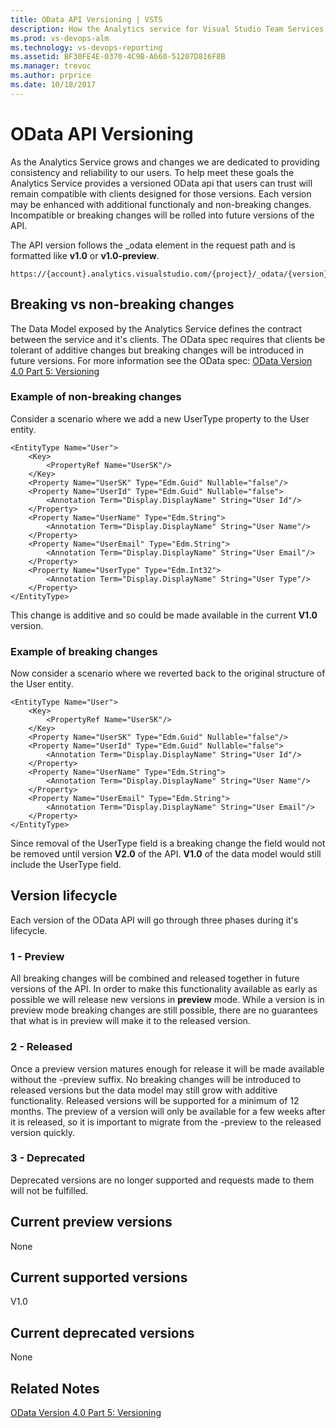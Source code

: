 ```yaml
---
title: OData API Versioning | VSTS  
description: How the Analytics service for Visual Studio Team Services (VSTS) manages changes to the OData API. 
ms.prod: vs-devops-alm
ms.technology: vs-devops-reporting
ms.assetid: BF30FE4E-0370-4C9B-A660-51207D816F8B
ms.manager: trevoc
ms.author: prprice
ms.date: 10/18/2017
---
```


# OData API Versioning
As the Analytics Service grows and changes we are dedicated to providing consistency and reliability to our users. To help meet these goals the Analytics Service provides a versioned OData api that users can trust will remain compatible with clients designed for those versions. Each version may be enhanced with additional functionaly and non-breaking changes. Incompatible or breaking changes will be rolled into future versions of the API.

The API version follows the _odata element in the request path and is formatted like **v1.0** or **v1.0-preview**.
```
https://{account}.analytics.visualstudio.com/{project}/_odata/{version}/$metadata
```


## Breaking vs non-breaking changes
The Data Model exposed by the Analytics Service defines the contract between the service and it's clients. The OData spec requires that clients be tolerant of additive changes but breaking changes will be introduced in future versions. For more information see the OData spec: 
[OData Version 4.0 Part 5: Versioning](http://docs.oasis-open.org/odata/odata/v4.0/errata03/os/complete/part1-protocol/odata-v4.0-errata03-os-part1-protocol-complete.html#_Toc453752208)

### Example of non-breaking changes
Consider a scenario where we add a new UserType property to the User entity.
```
<EntityType Name="User">
    <Key>
        <PropertyRef Name="UserSK"/>
    </Key>
    <Property Name="UserSK" Type="Edm.Guid" Nullable="false"/>
    <Property Name="UserId" Type="Edm.Guid" Nullable="false">
        <Annotation Term="Display.DisplayName" String="User Id"/>
    </Property>
    <Property Name="UserName" Type="Edm.String">
        <Annotation Term="Display.DisplayName" String="User Name"/>
    </Property>
    <Property Name="UserEmail" Type="Edm.String">
        <Annotation Term="Display.DisplayName" String="User Email"/>
    </Property>
    <Property Name="UserType" Type="Edm.Int32">
        <Annotation Term="Display.DisplayName" String="User Type"/>
    </Property>
</EntityType>
```
This change is additive and so could be made available in the current **V1.0** version.

### Example of breaking changes
Now consider a scenario where we reverted back to the original structure of the User entity.
```
<EntityType Name="User">
    <Key>
        <PropertyRef Name="UserSK"/>
    </Key>
    <Property Name="UserSK" Type="Edm.Guid" Nullable="false"/>
    <Property Name="UserId" Type="Edm.Guid" Nullable="false">
        <Annotation Term="Display.DisplayName" String="User Id"/>
    </Property>
    <Property Name="UserName" Type="Edm.String">
        <Annotation Term="Display.DisplayName" String="User Name"/>
    </Property>
    <Property Name="UserEmail" Type="Edm.String">
        <Annotation Term="Display.DisplayName" String="User Email"/>
    </Property>
</EntityType>
```
Since removal of the UserType field is a breaking change the field would not be removed until version **V2.0** of the API. **V1.0** of the data model would still include the UserType field.

## Version lifecycle
Each version of the OData API will go through three phases during it's lifecycle. 

### 1 - Preview
All breaking changes will be combined and released together in future versions of the API. In order to make this functionality available as early as possible we will release new versions in **preview** mode. While a version is in preview mode breaking changes are still possible, there are no guarantees that what is in preview will make it to the released version.

### 2 - Released
Once a preview version matures enough for release it will be made available without the -preview suffix. No breaking changes will be introduced to released versions but the data model may still grow with additive functionality. Released versions will be supported for a minimum of 12 months. The preview of a version will only be available for a few weeks after it is released, so it is important to migrate from the -preview to the released version quickly.

### 3 - Deprecated
Deprecated versions are no longer supported and requests made to them will not be fulfilled.

## Current preview versions
None

## Current supported versions
V1.0

## Current deprecated versions
None

## Related Notes
[OData Version 4.0 Part 5: Versioning](http://docs.oasis-open.org/odata/odata/v4.0/errata03/os/complete/part1-protocol/odata-v4.0-errata03-os-part1-protocol-complete.html#_Toc453752208)
